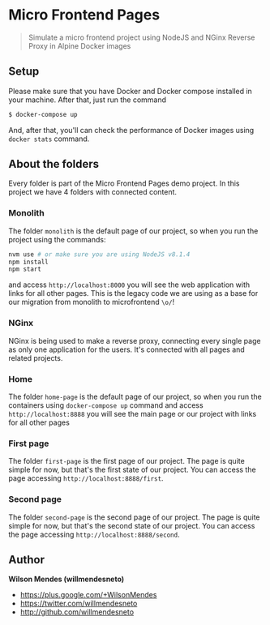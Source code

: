 # Micro Frontend Pages

> Simulate a micro frontend project using NodeJS and NGinx Reverse Proxy in Alpine Docker images


## Setup

Please make sure that you have Docker and Docker compose installed in your machine. After that, just run the command

```bash
$ docker-compose up
```

And, after that, you'll can check the performance of Docker images using `docker stats` command.


## About the folders

Every folder is part of the Micro Frontend Pages demo project. In this project we have 4 folders with connected content.


### Monolith

The folder `monolith` is the default page of our project, so when you run the project using the commands:

```bash
nvm use # or make sure you are using NodeJS v8.1.4
npm install
npm start
```

and access `http://localhost:8000` you will see the web application with links for all other pages. This is the legacy code we are using as a base for our migration from monolith to microfrontend `\o/`!


### NGinx

NGinx is being used to make a reverse proxy, connecting every single page as only one application for the users. It's connected with all pages and related projects.


### Home

The folder `home-page` is the default page of our project, so when you run the containers using `docker-compose up` command and access `http://localhost:8888` you will see the main page or our project with links for all other pages


### First page

The folder `first-page` is the first page of our project. The page is quite simple for now, but that's the first state of our project. You can access the page accessing `http://localhost:8888/first`. 


### Second page

The folder `second-page` is the second page of our project. The page is quite simple for now, but that's the second state of our project. You can access the page accessing `http://localhost:8888/second`.


## Author

**Wilson Mendes (willmendesneto)**
+ <https://plus.google.com/+WilsonMendes>
+ <https://twitter.com/willmendesneto>
+ <http://github.com/willmendesneto>